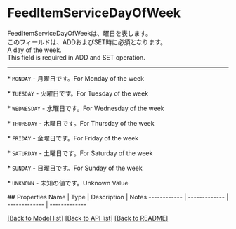 # FeedItemServiceDayOfWeek

<div lang=\"ja\">FeedItemServiceDayOfWeekは、曜日を表します。<br> このフィールドは、ADDおよびSET時に必須となります。</div> <div lang=\"en\">A day of the week.<br> This field is required in ADD and SET operation.</div> <hr> <p>* <code>MONDAY</code> - <span lang=\"ja\">月曜日です。</span><span lang=\"en\">For Monday of the week</span></p> <p>* <code>TUESDAY</code> - <span lang=\"ja\">火曜日です。</span><span lang=\"en\">For Tuesday of the week</span></p> <p>* <code>WEDNESDAY</code> - <span lang=\"ja\">水曜日です。</span><span lang=\"en\">For Wednesday of the week</span></p> <p>* <code>THURSDAY</code> - <span lang=\"ja\">木曜日です。</span><span lang=\"en\">For Thursday of the week</span></p> <p>* <code>FRIDAY</code> - <span lang=\"ja\">金曜日です。</span><span lang=\"en\">For Friday of the week</span></p> <p>* <code>SATURDAY</code> - <span lang=\"ja\">土曜日です。</span><span lang=\"en\">For Saturday of the week</span></p> <p>* <code>SUNDAY</code> - <span lang=\"ja\">日曜日です。</span><span lang=\"en\">For Sunday of the week</span></p> <p>* <code>UNKNOWN</code> - <span lang=\"ja\">未知の値です。</span><span lang=\"en\">Unknown Value</span></p> 
## Properties
Name | Type | Description | Notes
------------ | ------------- | ------------- | -------------

[[Back to Model list]](../README.md#documentation-for-models) [[Back to API list]](../README.md#documentation-for-api-endpoints) [[Back to README]](../README.md)


